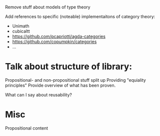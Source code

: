 Remove stuff about models of type theory

Add references to specific (noteable) implementaitons of category theory:
* Unimath
* cubicaltt
* https://github.com/pcapriotti/agda-categories
* https://github.com/copumpkin/categories
* ...

Talk about structure of library:
===

Propositional- and non-propositional stuff split up
Providing "equiality principles"
Provide overview of what has been proven.

What can I say about reusability?

Misc
====

Propositional content
